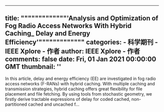 
---
title: """""""""""""'Analysis and Optimization of Fog Radio Access Networks With Hybrid Caching_ Delay and Energy Efficiency'"""""""""""""
categories: 
    - 科学期刊
    - IEEE Xplore - 作者
author: IEEE Xplore - 作者
comments: false
date: Fri, 01 Jan 2021 00:00:00 GMT
thumbnail: ''
---

<div>   
In this article, delay and energy efficiency (EE) are investigated in fog radio access networks (F-RANs) with hybrid caching. With multiple caching and transmission strategies, hybrid caching offers great flexibility for file placement and file fetching. By using tools from stochastic geometry, we firstly derive tractable expressions of delay for coded cached, non-partitioned cached and uncached f...  
</div>
            